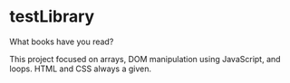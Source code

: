 # testLibrary

What books have you read?

This project focused on arrays, DOM manipulation using JavaScript, and loops. HTML and CSS always a given.
